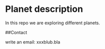 # Planet description

In this repo we are exploring different planets.

##Contact

write an email: xxxblub.bla
